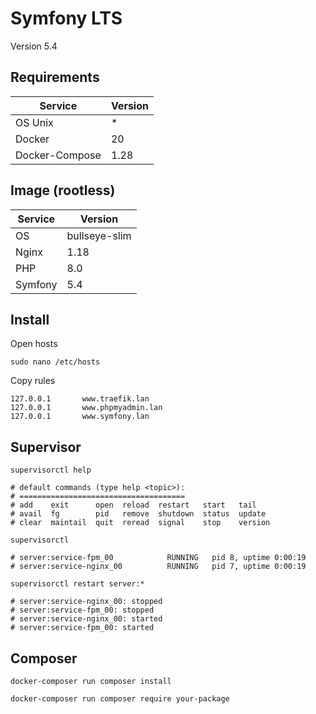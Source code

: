 # Symfony LTS

Version 5.4

## Requirements

| Service           | Version |
| ----------------- | ------- |
| OS Unix           | *       |
| Docker            | 20      |
| Docker-Compose    | 1.28    |

## Image (rootless)

| Service           | Version       |
| ----------------- | ------------- |
| OS                | bullseye-slim |
| Nginx             | 1.18          |
| PHP               | 8.0           |
| Symfony           | 5.4           |

## Install

Open hosts

```
sudo nano /etc/hosts
```

Copy rules

```
127.0.0.1       www.traefik.lan
127.0.0.1       www.phpmyadmin.lan
127.0.0.1       www.symfony.lan
```

## Supervisor

```shell
supervisorctl help

# default commands (type help <topic>):
# =====================================
# add    exit      open  reload  restart   start   tail   
# avail  fg        pid   remove  shutdown  status  update 
# clear  maintail  quit  reread  signal    stop    version
```

```shell
supervisorctl

# server:service-fpm_00            RUNNING   pid 8, uptime 0:00:19
# server:service-nginx_00          RUNNING   pid 7, uptime 0:00:19
```

```shell
supervisorctl restart server:*

# server:service-nginx_00: stopped
# server:service-fpm_00: stopped
# server:service-nginx_00: started
# server:service-fpm_00: started
```

## Composer

```shell
docker-composer run composer install
```

```shell
docker-composer run composer require your-package
```
